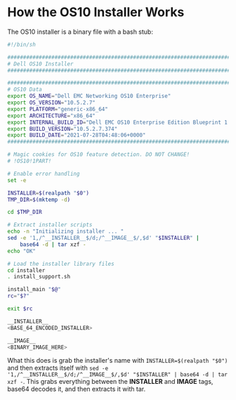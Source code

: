 # How the OS10 Installer Works

The OS10 installer is a binary file with a bash stub:

``` bash
#!/bin/sh

#######################################################################
# Dell OS10 Installer
#######################################################################

#######################################################################
# OS10 Data
export OS_NAME="Dell EMC Networking OS10 Enterprise"
export OS_VERSION="10.5.2.7"
export PLATFORM="generic-x86_64"
export ARCHITECTURE="x86_64"
export INTERNAL_BUILD_ID="Dell EMC OS10 Enterprise Edition Blueprint 1.0.0"
export BUILD_VERSION="10.5.2.7.374"
export BUILD_DATE="2021-07-28T04:48:06+0000"
#######################################################################

# Magic cookies for OS10 feature detection. DO NOT CHANGE!
# !OS10!1PART!

# Enable error handling
set -e

INSTALLER=$(realpath "$0")
TMP_DIR=$(mktemp -d)

cd $TMP_DIR

# Extract installer scripts
echo -n "Initializing installer ... "
sed -e '1,/^__INSTALLER__$/d;/^__IMAGE__$/,$d' "$INSTALLER" |
    base64 -d | tar xzf -
echo "OK"

# Load the installer library files
cd installer
. install_support.sh

install_main "$@"
rc="$?"

exit $rc

__INSTALLER__
<BASE_64_ENCODED_INSTALLER>

__IMAGE__
<BINARY_IMAGE_HERE>
```

What this does is grab the installer's name with `INSTALLER=$(realpath "$0")` and then extracts itself with `sed -e '1,/^__INSTALLER__$/d;/^__IMAGE__$/,$d' "$INSTALLER" | base64 -d | tar xzf -`. This grabs everything between the __INSTALLER__ and __IMAGE__ tags, base64 decodes it, and then extracts it with tar.